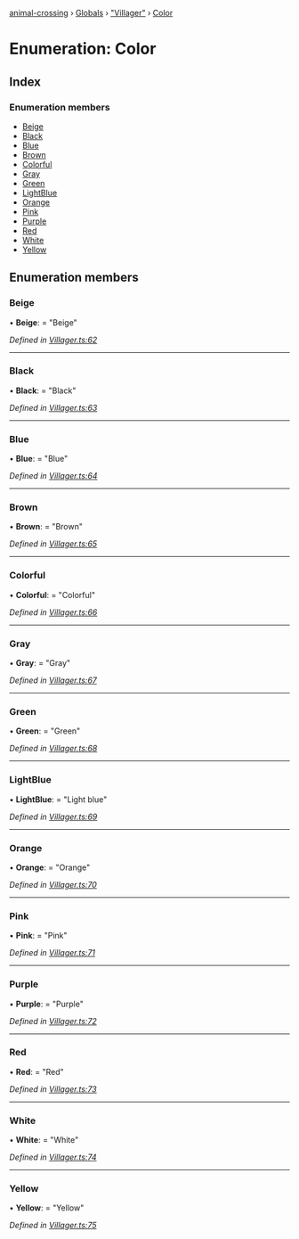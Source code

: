 [animal-crossing](../README.md) › [Globals](../globals.md) › ["Villager"](../modules/_villager_.md) › [Color](_villager_.color.md)

# Enumeration: Color

## Index

### Enumeration members

* [Beige](_villager_.color.md#beige)
* [Black](_villager_.color.md#black)
* [Blue](_villager_.color.md#blue)
* [Brown](_villager_.color.md#brown)
* [Colorful](_villager_.color.md#colorful)
* [Gray](_villager_.color.md#gray)
* [Green](_villager_.color.md#green)
* [LightBlue](_villager_.color.md#lightblue)
* [Orange](_villager_.color.md#orange)
* [Pink](_villager_.color.md#pink)
* [Purple](_villager_.color.md#purple)
* [Red](_villager_.color.md#red)
* [White](_villager_.color.md#white)
* [Yellow](_villager_.color.md#yellow)

## Enumeration members

###  Beige

• **Beige**: = "Beige"

*Defined in [Villager.ts:62](https://github.com/Norviah/animal-crossing/blob/44de0e0/module/types/Villager.ts#L62)*

___

###  Black

• **Black**: = "Black"

*Defined in [Villager.ts:63](https://github.com/Norviah/animal-crossing/blob/44de0e0/module/types/Villager.ts#L63)*

___

###  Blue

• **Blue**: = "Blue"

*Defined in [Villager.ts:64](https://github.com/Norviah/animal-crossing/blob/44de0e0/module/types/Villager.ts#L64)*

___

###  Brown

• **Brown**: = "Brown"

*Defined in [Villager.ts:65](https://github.com/Norviah/animal-crossing/blob/44de0e0/module/types/Villager.ts#L65)*

___

###  Colorful

• **Colorful**: = "Colorful"

*Defined in [Villager.ts:66](https://github.com/Norviah/animal-crossing/blob/44de0e0/module/types/Villager.ts#L66)*

___

###  Gray

• **Gray**: = "Gray"

*Defined in [Villager.ts:67](https://github.com/Norviah/animal-crossing/blob/44de0e0/module/types/Villager.ts#L67)*

___

###  Green

• **Green**: = "Green"

*Defined in [Villager.ts:68](https://github.com/Norviah/animal-crossing/blob/44de0e0/module/types/Villager.ts#L68)*

___

###  LightBlue

• **LightBlue**: = "Light blue"

*Defined in [Villager.ts:69](https://github.com/Norviah/animal-crossing/blob/44de0e0/module/types/Villager.ts#L69)*

___

###  Orange

• **Orange**: = "Orange"

*Defined in [Villager.ts:70](https://github.com/Norviah/animal-crossing/blob/44de0e0/module/types/Villager.ts#L70)*

___

###  Pink

• **Pink**: = "Pink"

*Defined in [Villager.ts:71](https://github.com/Norviah/animal-crossing/blob/44de0e0/module/types/Villager.ts#L71)*

___

###  Purple

• **Purple**: = "Purple"

*Defined in [Villager.ts:72](https://github.com/Norviah/animal-crossing/blob/44de0e0/module/types/Villager.ts#L72)*

___

###  Red

• **Red**: = "Red"

*Defined in [Villager.ts:73](https://github.com/Norviah/animal-crossing/blob/44de0e0/module/types/Villager.ts#L73)*

___

###  White

• **White**: = "White"

*Defined in [Villager.ts:74](https://github.com/Norviah/animal-crossing/blob/44de0e0/module/types/Villager.ts#L74)*

___

###  Yellow

• **Yellow**: = "Yellow"

*Defined in [Villager.ts:75](https://github.com/Norviah/animal-crossing/blob/44de0e0/module/types/Villager.ts#L75)*
